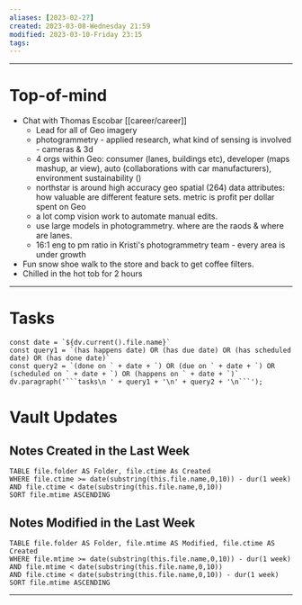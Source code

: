 ```yaml
---
aliases: [2023-02-27]
created: 2023-03-08-Wednesday 21:59
modified: 2023-03-10-Friday 23:15
tags: 
---
```


---
# Top-of-mind
- Chat with Thomas Escobar [[career/career]]
	- Lead for all of Geo imagery
	- photogrammetry - applied research, what kind of sensing is involved - cameras & 3d
	- 4 orgs within Geo: consumer (lanes, buildings etc), developer (maps mashup, ar view), auto (collaborations with car manufacturers), environment sustainability ()
	- northstar is around high accuracy geo spatial (264) data attributes: how valuable are different feature sets. metric is profit per dollar spent on Geo
	- a lot comp vision work to automate manual edits.
	- use large models in photogrammetry. where are the raods & where are lanes.
	- 16:1 eng to pm ratio in Kristi's photogrammetry team - every area is under growth
- Fun snow shoe walk to the store and back to get coffee filters.
- Chilled in the hot tob for 2 hours

---
# Tasks
```dataviewjs
const date = `${dv.current().file.name}`
const query1 = `(has happens date) OR (has due date) OR (has scheduled date) OR (has done date)`
const query2 = `(done on ` + date + `) OR (due on ` + date + `) OR (scheduled on ` + date + `) OR (happens on ` + date + `)`
dv.paragraph('```tasks\n ' + query1 + '\n' + query2 + '\n```');
```
# Vault Updates
## Notes Created in the Last Week
``` dataview
TABLE file.folder AS Folder, file.ctime As Created
WHERE file.ctime >= date(substring(this.file.name,0,10)) - dur(1 week) AND file.ctime < date(substring(this.file.name,0,10))
SORT file.mtime ASCENDING
```

## Notes Modified in the Last Week
``` dataview
TABLE file.folder AS Folder, file.mtime AS Modified, file.ctime AS Created
WHERE file.mtime >= date(substring(this.file.name,0,10)) - dur(1 week)
AND file.mtime < date(substring(this.file.name,0,10))
AND file.ctime < date(substring(this.file.name,0,10)) - dur(1 week)
SORT file.mtime ASCENDING
```
---
